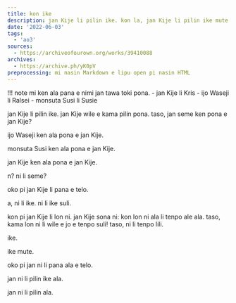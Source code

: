 ```yaml
---
title: kon ike
description: jan Kije li pilin ike. kon la, jan Kije li pilin ike mute.
date: '2022-06-03'
tags:
  - 'ao3'
sources:
  - https://archiveofourown.org/works/39410088
archives:
  - https://archive.ph/yK0pV
preprocessing: mi nasin Markdown e lipu open pi nasin HTML
---
```


!!! note
    mi ken ala pana e nimi jan tawa toki pona.
    - jan Kije li Kris
    - ijo Waseji li Ralsei
    - monsuta Susi li Susie

jan Kije li pilin ike. jan Kije wile e kama pilin pona. taso, jan seme ken pona e jan Kije?

ijo Waseji ken ala pona e jan Kije.

monsuta Susi ken ala pona e jan Kije.

jan Kije ken ala pona e jan Kije.

n? ni li seme?

oko pi jan Kije li pana e telo.

a, ni li ike. ni li ike suli.

kon pi jan Kije li lon ni. jan Kije sona ni: kon lon ni ala li tenpo ale ala. taso, kama lon ni li wile e jo e tenpo suli! taso, ni li tenpo lili.

ike.

ike mute.

oko pi jan ni li pana ala e telo.

jan ni li pilin ike ala.

jan ni li pilin ala.